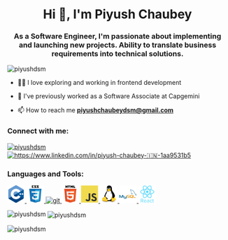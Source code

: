 <h1 align="center">Hi 👋, I'm Piyush Chaubey</h1>
<h3 align="center">As a Software Engineer, I'm passionate about implementing and launching new projects. Ability to translate business requirements into technical solutions.</h3>

<p align="left"> <img src="https://komarev.com/ghpvc/?username=piyushdsm&label=Profile%20views&color=0e75b6&style=flat" alt="piyushdsm" /> </p>

- 👨‍💻 I love exploring and working in frontend development

- 🏢 I've previously worked as a Software Associate at Capgemini

- 📫 How to reach me **piyushchaubeydsm@gmail.com**

<h3 align="left">Connect with me:</h3>
<p align="left">
<a href="https://twitter.com/piyushdsm" target="blank"><img align="center" src="https://raw.githubusercontent.com/rahuldkjain/github-profile-readme-generator/master/src/images/icons/Social/twitter.svg" alt="piyushdsm" height="30" width="40" /></a>
<a href="https://linkedin.com/in/https://www.linkedin.com/in/piyush-chaubey-%f0%9f%87%ae%f0%9f%87%b3-1aa9531b5?lipi=urn%3ali%3apage%3ad_flagship3_profile_view_base_contact_details%3bjwm%2bhan1siwpgqblmrdbpa%3d%3d" target="blank"><img align="center" src="https://raw.githubusercontent.com/rahuldkjain/github-profile-readme-generator/master/src/images/icons/Social/linked-in-alt.svg" alt="https://www.linkedin.com/in/piyush-chaubey-🇮🇳-1aa9531b5" height="30" width="40" /></a>
</p>

<h3 align="left">Languages and Tools:</h3>
<p align="left"> <a href="https://www.w3schools.com/cpp/" target="_blank" rel="noreferrer"> <img src="https://raw.githubusercontent.com/devicons/devicon/master/icons/cplusplus/cplusplus-original.svg" alt="cplusplus" width="40" height="40"/> </a> <a href="https://www.w3schools.com/css/" target="_blank" rel="noreferrer"> <img src="https://raw.githubusercontent.com/devicons/devicon/master/icons/css3/css3-original-wordmark.svg" alt="css3" width="40" height="40"/> </a> <a href="https://git-scm.com/" target="_blank" rel="noreferrer"> <img src="https://www.vectorlogo.zone/logos/git-scm/git-scm-icon.svg" alt="git" width="40" height="40"/> </a> <a href="https://www.w3.org/html/" target="_blank" rel="noreferrer"> <img src="https://raw.githubusercontent.com/devicons/devicon/master/icons/html5/html5-original-wordmark.svg" alt="html5" width="40" height="40"/> </a> <a href="https://developer.mozilla.org/en-US/docs/Web/JavaScript" target="_blank" rel="noreferrer"> <img src="https://raw.githubusercontent.com/devicons/devicon/master/icons/javascript/javascript-original.svg" alt="javascript" width="40" height="40"/> </a> <a href="https://www.linux.org/" target="_blank" rel="noreferrer"> <img src="https://raw.githubusercontent.com/devicons/devicon/master/icons/linux/linux-original.svg" alt="linux" width="40" height="40"/> </a> <a href="https://www.mysql.com/" target="_blank" rel="noreferrer"> <img src="https://raw.githubusercontent.com/devicons/devicon/master/icons/mysql/mysql-original-wordmark.svg" alt="mysql" width="40" height="40"/> </a> <a href="https://reactjs.org/" target="_blank" rel="noreferrer"> <img src="https://raw.githubusercontent.com/devicons/devicon/master/icons/react/react-original-wordmark.svg" alt="react" width="40" height="40"/> </a> </p>

<p><img align="left" src="https://github-readme-stats.vercel.app/api/top-langs?username=piyushdsm&show_icons=true&locale=en&layout=compact" alt="piyushdsm" /></p>

<p>&nbsp;<img align="center" src="https://github-readme-stats.vercel.app/api?username=piyushdsm&show_icons=true&locale=en" alt="piyushdsm" /></p>

<p><img align="center" src="https://github-readme-streak-stats.herokuapp.com/?user=piyushdsm&" alt="piyushdsm" /></p>
